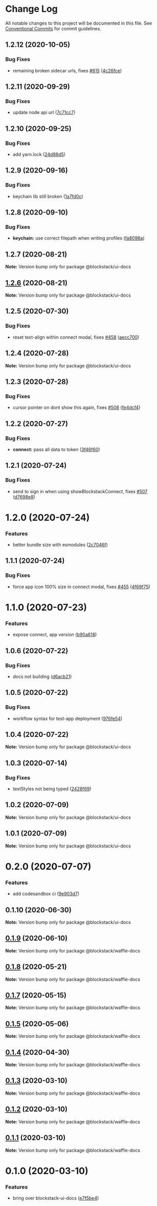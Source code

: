 # Change Log

All notable changes to this project will be documented in this file.
See [Conventional Commits](https://conventionalcommits.org) for commit guidelines.

## 1.2.12 (2020-10-05)


### Bug Fixes

* remaining broken sidecar urls, fixes [#615](https://github.com/blockstack/ux/issues/615) ([4c26fce](https://github.com/blockstack/ux/commit/4c26fcea34c1603e4ea63d1be7b576b9ccb45a42))





## 1.2.11 (2020-09-29)


### Bug Fixes

* update node api url ([7c71cc7](https://github.com/blockstack/ux/commit/7c71cc7fd47cdb5626d618be70c953f3bfb9d7f7))





## 1.2.10 (2020-09-25)


### Bug Fixes

* add yarn.lock ([24d88d5](https://github.com/blockstack/ux/commit/24d88d5a29d2a4d3d8acee5ce70cd5ecb3c997c4))





## 1.2.9 (2020-09-16)


### Bug Fixes

* keychain lib still broken ([1a7fd0c](https://github.com/blockstack/ux/commit/1a7fd0ced01a6ec8bdd31bf84140728e4b1d7e30))





## 1.2.8 (2020-09-10)


### Bug Fixes

* **keychain:** use correct filepath when writing profiles ([fa8098a](https://github.com/blockstack/ux/commit/fa8098ae13973dd5e53303a4b04967a956d8842b))





## 1.2.7 (2020-08-21)

**Note:** Version bump only for package @blockstack/ui-docs





## [1.2.6](https://github.com/blockstack/ux/compare/@blockstack/ui-docs@1.2.5...@blockstack/ui-docs@1.2.6) (2020-08-21)

**Note:** Version bump only for package @blockstack/ui-docs





## 1.2.5 (2020-07-30)


### Bug Fixes

* reset text-align within connect modal, fixes [#458](https://github.com/blockstack/ux/issues/458) ([aecc700](https://github.com/blockstack/ux/commit/aecc70016809c3750d5cde730db4aeaffd52bb98))





## 1.2.4 (2020-07-28)

**Note:** Version bump only for package @blockstack/ui-docs





## 1.2.3 (2020-07-28)


### Bug Fixes

* cursor pointer on dont show this again, fixes [#508](https://github.com/blockstack/ux/issues/508) ([fe4dcf4](https://github.com/blockstack/ux/commit/fe4dcf418526289685687ad9f4526cd45db85410))





## 1.2.2 (2020-07-27)


### Bug Fixes

* **connect:** pass all data to token ([3f46f60](https://github.com/blockstack/ux/commit/3f46f600cccfeadca381574b2b493709b4bba590))





## 1.2.1 (2020-07-24)


### Bug Fixes

* send to sign in when using showBlockstackConnect, fixes [#507](https://github.com/blockstack/ux/issues/507) ([d7698e8](https://github.com/blockstack/ux/commit/d7698e839e44177e56617701d9df0bca5a60924a))





# 1.2.0 (2020-07-24)


### Features

* better bundle size with esmodules ([2c7046f](https://github.com/blockstack/ux/commit/2c7046f70d2ea10ffd973a4ea816a760ffc26952))





## 1.1.1 (2020-07-24)


### Bug Fixes

* force app icon 100% size in connect modal, fixes [#455](https://github.com/blockstack/ux/issues/455) ([4f69f75](https://github.com/blockstack/ux/commit/4f69f75cf7a153c6511cd200e3d1604e5a049226))





# 1.1.0 (2020-07-23)


### Features

* expose connect, app version ([b90a618](https://github.com/blockstack/ux/commit/b90a618fbeaac0ed998ec5ecd10eda8facdc6e10))





## 1.0.6 (2020-07-22)


### Bug Fixes

* docs not building ([d6acb21](https://github.com/blockstack/ux/commit/d6acb21d6e9d6ca171dbbac13a2cc38e7f68b4b9))





## 1.0.5 (2020-07-22)


### Bug Fixes

* workflow syntax for test-app deployment ([976fe54](https://github.com/blockstack/ux/commit/976fe54ee4e0e28833bad515ceccc5fd7f98df3a))





## 1.0.4 (2020-07-22)

**Note:** Version bump only for package @blockstack/ui-docs





## 1.0.3 (2020-07-14)


### Bug Fixes

* textStyles not being typed ([2428f69](https://github.com/blockstack/ux/commit/2428f69ddc39f20c566f2686a65959b59f52e9aa))





## 1.0.2 (2020-07-09)

**Note:** Version bump only for package @blockstack/ui-docs





## 1.0.1 (2020-07-09)

**Note:** Version bump only for package @blockstack/ui-docs





# 0.2.0 (2020-07-07)


### Features

* add codesandbox ci ([9e903d7](https://github.com/blockstack/ux/commit/9e903d7141c21503339159255cd06fb6701b1e3b))





## 0.1.10 (2020-06-30)

**Note:** Version bump only for package @blockstack/ui-docs





## [0.1.9](https://github.com/blockstack/ux/compare/@blockstack/waffle-docs@0.1.8...@blockstack/waffle-docs@0.1.9) (2020-06-10)

**Note:** Version bump only for package @blockstack/waffle-docs





## [0.1.8](https://github.com/blockstack/ux/compare/@blockstack/waffle-docs@0.1.7...@blockstack/waffle-docs@0.1.8) (2020-05-21)

**Note:** Version bump only for package @blockstack/waffle-docs





## [0.1.7](https://github.com/blockstack/ux/compare/@blockstack/waffle-docs@0.1.5...@blockstack/waffle-docs@0.1.7) (2020-05-15)

**Note:** Version bump only for package @blockstack/waffle-docs





## [0.1.5](https://github.com/blockstack/ux/compare/@blockstack/waffle-docs@0.1.4...@blockstack/waffle-docs@0.1.5) (2020-05-06)

**Note:** Version bump only for package @blockstack/waffle-docs





## [0.1.4](https://github.com/blockstack/ux/compare/@blockstack/waffle-docs@0.1.3...@blockstack/waffle-docs@0.1.4) (2020-04-30)

**Note:** Version bump only for package @blockstack/waffle-docs





## [0.1.3](https://github.com/blockstack/ux/compare/@blockstack/waffle-docs@0.1.2...@blockstack/waffle-docs@0.1.3) (2020-03-10)

**Note:** Version bump only for package @blockstack/waffle-docs





## [0.1.2](https://github.com/blockstack/ux/compare/@blockstack/waffle-docs@0.1.1...@blockstack/waffle-docs@0.1.2) (2020-03-10)

**Note:** Version bump only for package @blockstack/waffle-docs





## [0.1.1](https://github.com/blockstack/ux/compare/@blockstack/waffle-docs@0.1.0...@blockstack/waffle-docs@0.1.1) (2020-03-10)

**Note:** Version bump only for package @blockstack/waffle-docs





# 0.1.0 (2020-03-10)


### Features

* bring over blockstack-ui-docs ([e7f5be4](https://github.com/blockstack/ux/commit/e7f5be425717a7313a476ea3e8dededf9861bf4a))
